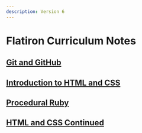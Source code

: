 ```yaml
---
description: Version 6
---
```


# Flatiron Curriculum Notes

## [Git and GitHub](git-and-github.md)

## [Introduction to HTML and CSS](intro-to-html-and-css.md)

## [Procedural Ruby](procedural-ruby.md)

## [HTML and CSS Continued](html-and-css-continued.md)


